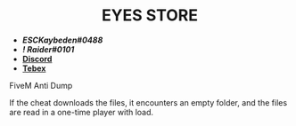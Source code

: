 <div align="center">
  <h1>EYES STORE</h1>
</div>

- **_ESCKaybeden#0488_**
- **_! Raider#0101_**
- [**Discord**](https://discord.gg/EkwWvFS)
- [**Tebex**](https://eyestore.tebex.io/)

FiveM Anti Dump

If the cheat downloads the files, it encounters an empty folder, and the files are read in a one-time player with load.
